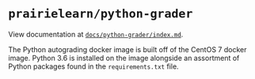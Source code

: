 # `prairielearn/python-grader`

View documentation at [`docs/python-grader/index.md`](../../docs/python-grader/index.md).

The Python autograding docker image is built off of the CentOS 7 docker image.
Python 3.6 is installed on the image alongside an assortment of Python packages
found in the `requirements.txt` file.
